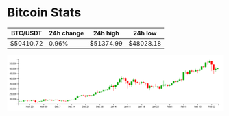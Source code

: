 # Bitcoin Stats

BTC/USDT|24h change|24h high|24h low|
|---|---|---|---|
|$50410.72|0.96%|$51374.99|$48028.18|

<img src="./chart.svg">
